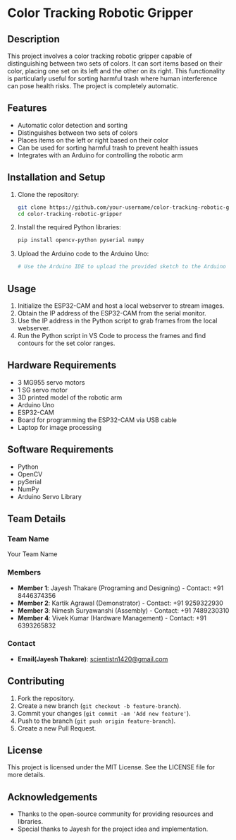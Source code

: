 # Color Tracking Robotic Gripper

## Description
This project involves a color tracking robotic gripper capable of distinguishing between two sets of colors. It can sort items based on their color, placing one set on its left and the other on its right. This functionality is particularly useful for sorting harmful trash where human interference can pose health risks. The project is completely automatic.

## Features
- Automatic color detection and sorting
- Distinguishes between two sets of colors
- Places items on the left or right based on their color
- Can be used for sorting harmful trash to prevent health issues
- Integrates with an Arduino for controlling the robotic arm

## Installation and Setup
1. Clone the repository:
    ```sh
    git clone https://github.com/your-username/color-tracking-robotic-gripper.git
    cd color-tracking-robotic-gripper
    ```

2. Install the required Python libraries:
    ```sh
    pip install opencv-python pyserial numpy
    ```

3. Upload the Arduino code to the Arduino Uno:
    ```sh
    # Use the Arduino IDE to upload the provided sketch to the Arduino Uno.
    ```

## Usage
1. Initialize the ESP32-CAM and host a local webserver to stream images.
2. Obtain the IP address of the ESP32-CAM from the serial monitor.
3. Use the IP address in the Python script to grab frames from the local webserver.
4. Run the Python script in VS Code to process the frames and find contours for the set color ranges.

## Hardware Requirements
- 3 MG955 servo motors
- 1 SG servo motor
- 3D printed model of the robotic arm
- Arduino Uno
- ESP32-CAM
- Board for programming the ESP32-CAM via USB cable
- Laptop for image processing

## Software Requirements
- Python
- OpenCV
- pySerial
- NumPy
- Arduino Servo Library
## Team Details

### Team Name
Your Team Name

### Members
- **Member 1**: Jayesh Thakare (Programing and Designing) - Contact: +91 8446374356
- **Member 2**: Kartik Agrawal (Demonstrator) - Contact: +91 9259322930
- **Member 3**: Nimesh Suryawanshi (Assembly) - Contact: +91 7489230310
- **Member 4**: Vivek Kumar (Hardware Management) - Contact: +91 6393265832

### Contact
- **Email(Jayesh Thakare)**: scientistn1420@gmail.com

## Contributing
1. Fork the repository.
2. Create a new branch (`git checkout -b feature-branch`).
3. Commit your changes (`git commit -am 'Add new feature'`).
4. Push to the branch (`git push origin feature-branch`).
5. Create a new Pull Request.

## License
This project is licensed under the MIT License. See the LICENSE file for more details.

## Acknowledgements
- Thanks to the open-source community for providing resources and libraries.
- Special thanks to Jayesh for the project idea and implementation.
